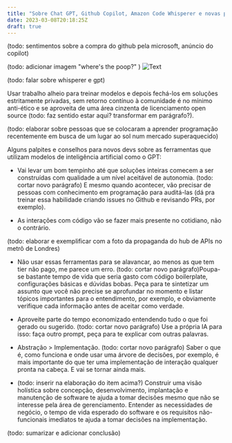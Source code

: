 ```yaml
---
title: "Sobre Chat GPT, Github Copilot, Amazon Code Whisperer e novas perspectivas para o futuro da programação"
date: 2023-03-08T20:18:25Z
draft: true
---
```


(todo: sentimentos sobre a compra do github pela microsoft, anúncio do copilot)

(todo: adicionar imagem "where's the poop?" )
![Text](https://gohugo.io/images/hugo-logo-wide.svg "Title")

(todo: falar sobre whisperer e gpt)

Usar trabalho alheio para treinar modelos e depois fechá-los em soluções estritamente privadas, sem retorno contínuo à comunidade é no mínimo anti-ético e se aproveita de uma área cinzenta de licenciamento open source (todo: faz sentido estar aqui? transformar em parágrafo?).

(todo: elaborar sobre pessoas que se colocaram a aprender programação recentemente em busca de um lugar ao sol num mercado superaquecido)

Alguns palpites e conselhos para novos devs sobre as ferramentas que utilizam modelos de inteligência artificial como o GPT:

- Vai levar um bom tempinho até que soluções inteiras comecem a ser construídas com qualidade a um nível aceitável de autonomia. (todo: cortar novo parágrafo) E mesmo quando acontecer, vão precisar de pessoas com conhecimento em programação para auditá-las (dá pra treinar essa habilidade criando issues no Github e revisando PRs, por exemplo).

- As interações com código vão se fazer mais presente no cotidiano, não o contrário. 

(todo: elaborar e exemplificar com a foto da propaganda do hub de APIs no metrô de Londres)

- Não usar essas ferramentas para se alavancar, ao menos as que tem tier não pago, me parece um erro. (todo: cortar novo parágrafo)Poupa-se bastante tempo de vida que seria gasto com código boilerplate, configurações básicas e dúvidas bobas. Peça para te sintetizar um assunto que você não precise se aprofundar no momento e listar tópicos importantes para o entendimento, por exemplo, e obviamente verifique cada informação antes de aceitar como verdade.

- Aproveite parte do tempo economizado entendendo tudo o que foi gerado ou sugerido. (todo: cortar novo parágrafo) Use a própria IA para isso: faça outro prompt, peça para te explicar com outras palavras.

- Abstração > Implementação. (todo: cortar novo parágrafo) Saber o que é, como funciona e onde usar uma árvore de decisões, por exemplo, é mais importante do que ter uma implementação de interação qualquer pronta na cabeça. E vai se tornar ainda mais.
  
- (todo: inserir na elaboração do item acima?) Construir uma visão holística sobre concepção, desenvolvimento, implantação e manutenção de software te ajuda a tomar decisões mesmo que não se interesse pela área de gerenciamento. Entender as necessidades de negócio, o tempo de vida esperado do software e os requisitos não-funcionais imediatos te ajuda a tomar decisões na implementação.

(todo: sumarizar e adicionar conclusão)

